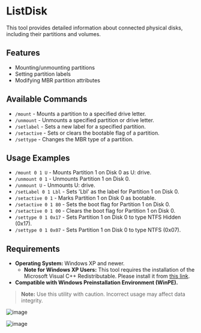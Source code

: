 # ListDisk

This tool provides detailed information about connected physical disks, including their partitions and volumes.

## Features
- Mounting/unmounting partitions
- Setting partition labels
- Modifying MBR partition attributes

## Available Commands
- `/mount` - Mounts a partition to a specified drive letter.
- `/unmount` - Unmounts a specified partition or drive letter.
- `/setlabel` - Sets a new label for a specified partition.
- `/setactive` - Sets or clears the bootable flag of a partition.
- `/settype` - Changes the MBR type of a partition.

## Usage Examples
- `/mount 0 1 U` - Mounts Partition 1 on Disk 0 as U: drive.
- `/unmount 0 1` - Unmounts Partition 1 on Disk 0.
- `/unmount U` - Unmounts U: drive.
- `/setLabel 0 1 Lbl` - Sets 'Lbl' as the label for Partition 1 on Disk 0.
- `/setactive 0 1` - Marks Partition 1 on Disk 0 as bootable.
- `/setactive 0 1 80` - Sets the boot flag for Partition 1 on Disk 0.
- `/setactive 0 1 00` - Clears the boot flag for Partition 1 on Disk 0.
- `/settype 0 1 0x17` - Sets Partition 1 on Disk 0 to type NTFS Hidden (0x17).
- `/settype 0 1 0x07` - Sets Partition 1 on Disk 0 to type NTFS (0x07).

## Requirements
- **Operating System:** Windows XP and newer.
  - **Note for Windows XP Users:** This tool requires the installation of the Microsoft Visual C++ Redistributable. Please install it from [this link](https://github.com/abbodi1406/vcredist/releases/tag/v0.35.0).
- **Compatible with Windows Preinstallation Environment (WinPE).**

> **Note:** Use this utility with caution. Incorrect usage may affect data integrity.

![image](https://github.com/GeorgeK1ng/ListDisk/assets/98261225/d4b15d0c-93e0-4d2a-8ad6-fbe4d5b972aa)


![image](https://github.com/GeorgeK1ng/ListDisk/assets/98261225/ef8456e9-7a1c-4d60-aa45-daf84ab18a6a)
